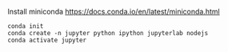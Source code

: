 
Install miniconda https://docs.conda.io/en/latest/miniconda.html

```
conda init 
conda create -n jupyter python ipython jupyterlab nodejs
conda activate jupyter
```
